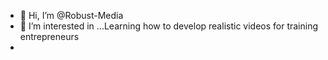 - 👋 Hi, I’m @Robust-Media
- 👀 I’m interested in ...Learning how to develop realistic videos for training entrepreneurs
-
<!---
Robust-Media/Robust-Media is a ✨ special ✨ repository because its `README.md` (this file) appears on your GitHub profile.
You can click the Preview link to take a look at your changes.
--->
